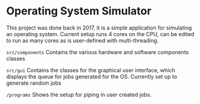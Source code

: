 # Operating System Simulator
This project was done back in 2017, it is a simple application for simulating an operating system. Current setup runs 4 cores on the CPU, can be edited to run as many cores as is user-defined with multi-threading.

`src/components` 
Contains the various hardware and software components classes

`src/gui`
Contains the classes for the graphical user interface, which displays the queue for jobs generated for the OS. Currently set up to generate random jobs

`/programs`
Shows the setup for piping in user created jobs.

